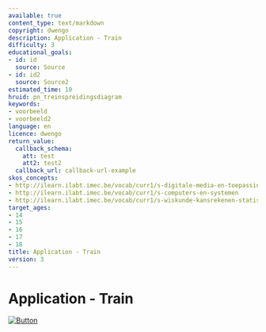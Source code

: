 ```yaml
---
available: true
content_type: text/markdown
copyright: dwengo
description: Application - Train
difficulty: 3
educational_goals:
- id: id
  source: Source
- id: id2
  source: Source2
estimated_time: 10
hruid: pn_treinspreidingsdiagram
keywords:
- voorbeeld
- voorbeeld2
language: en
licence: dwengo
return_value:
  callback_schema:
    att: test
    att2: test2
  callback_url: callback-url-example
skos_concepts:
- http://ilearn.ilabt.imec.be/vocab/curr1/s-digitale-media-en-toepassingen
- http://ilearn.ilabt.imec.be/vocab/curr1/s-computers-en-systemen
- http://ilearn.ilabt.imec.be/vocab/curr1/s-wiskunde-kansrekenen-statistiek
target_ages:
- 14
- 15
- 16
- 17
- 18
title: Application - Train
version: 3
---
```

# Application - Train

[![](embed/Button.png "Button")](https://kiks.ilabt.imec.be/jupyterhub/?id=0205 "Notebooks Train")

